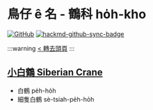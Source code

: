 # 鳥仔 ê 名 - 鶴科 ho̍h-kho

[![GitHub](https://img.shields.io/badge/GitHub-black?logo=github)](https://github.com/siansiansu/tsiau-a-e-mia)
[![hackmd-github-sync-badge](https://hackmd.io/GKPXBY8yQNWt9IQq6xbJVw/badge)](https://hackmd.io/GKPXBY8yQNWt9IQq6xbJVw)

:::warning
[< 轉去頭頁](https://hackmd.io/@siansiansu/Hy4VzNvha)
:::

## [小白鶴 Siberian Crane](https://www.instagram.com/p/CYh9BmLPKJO/)

- 白鶴 pe̍h-ho̍h
- 細隻白鶴 sè-tsiah-pe̍h-ho̍h